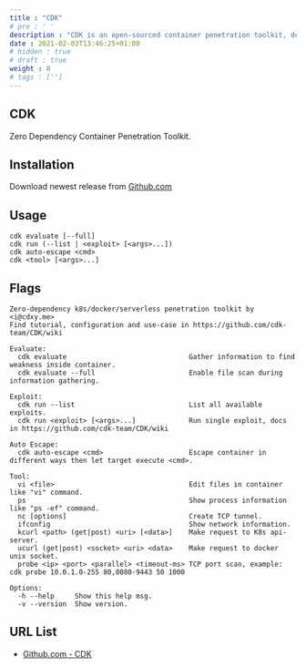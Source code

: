 ```yaml
---
title : "CDK"
# pre : ' '
description : "CDK is an open-sourced container penetration toolkit, designed for offering stable exploitation in different slimmed containers without any OS dependency."
date : 2021-02-03T13:46:25+01:00
# hidden : true
# draft : true
weight : 0
# tags : ['']
---
```


## CDK

Zero Dependency Container Penetration Toolkit.

## Installation

Download newest release from [Github.com](https://github.com/cdk-team/CDK/releases/)

## Usage

```plain
cdk evaluate [--full]
cdk run (--list | <exploit> [<args>...])
cdk auto-escape <cmd>
cdk <tool> [<args>...]
```

## Flags

```plain
Zero-dependency k8s/docker/serverless penetration toolkit by <i@cdxy.me>
Find tutorial, configuration and use-case in https://github.com/cdk-team/CDK/wiki

Evaluate:
  cdk evaluate                              Gather information to find weakness inside container.
  cdk evaluate --full                       Enable file scan during information gathering.

Exploit:
  cdk run --list                            List all available exploits.
  cdk run <exploit> [<args>...]             Run single exploit, docs in https://github.com/cdk-team/CDK/wiki

Auto Escape:
  cdk auto-escape <cmd>                     Escape container in different ways then let target execute <cmd>.

Tool:
  vi <file>                                 Edit files in container like "vi" command.
  ps                                        Show process information like "ps -ef" command.
  nc [options]                              Create TCP tunnel.
  ifconfig                                  Show network information.
  kcurl <path> (get|post) <uri> [<data>]    Make request to K8s api-server.
  ucurl (get|post) <socket> <uri> <data>    Make request to docker unix socket.
  probe <ip> <port> <parallel> <timeout-ms> TCP port scan, example: cdk probe 10.0.1.0-255 80,8080-9443 50 1000

Options:
  -h --help     Show this help msg.
  -v --version  Show version.
```

## URL List

* [Github.com - CDK](https://github.com/cdk-team/CDK)
